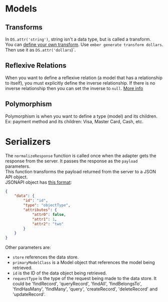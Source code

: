 # Models

## Transforms

In `DS.attr('string')`, string isn't a data type, but is called a transform.  
You can [define your own transform](https://guides.emberjs.com/v2.11.0/models/defining-models/#toc_custom-transforms). Use `ember generate transform dollars`.  
Then use it as `DS.attr('dollars`)`.  

## Reflexive Relations

When you want to define a reflexive relation (a model that has a relationship to itself), you must explicitly define the inverse relationship. If there is no inverse relationship then you can set the inverse to `null`. [More info](https://guides.emberjs.com/v2.11.0/models/relationships/#toc_reflexive-relations)  

## Polymorphism 

Polymorphism is when you want to define a type (model) and its children. Ex: payment method and its children: Visa, Master Card, Cash, etc.  

# Serializers

The `normalizeResponse` function is called once when the adapter gets the response from the server. It passes the response as the `payload` parameters.  
This function transforms the payload returned from the server to a JSON API object.  
JSONAPI object has [this format](http://jsonapi.org/format/#document-structure):  
```json
{
    "data": {
        "id": "id",
        "type": "objectType",
        "attributes": {
            "attr0": false,
            "attr1": 1,
            "attr2": "two"
        }
    }    
}
```
Other parameters are:  
- `store` references the data store.  
- `primaryModelClass` is a Model object that references the model being retrieved.  
- `id` is the ID of the data object being retrieved.  
- `requestType` is the type of the request being made to the data store. It could be 'findRecord', 'queryRecord', 'findAll', 'findBelongsTo', 'findHasMany', 'findMany', 'query', 'createRecord', 'deleteRecord' and 'updateRecord'.  